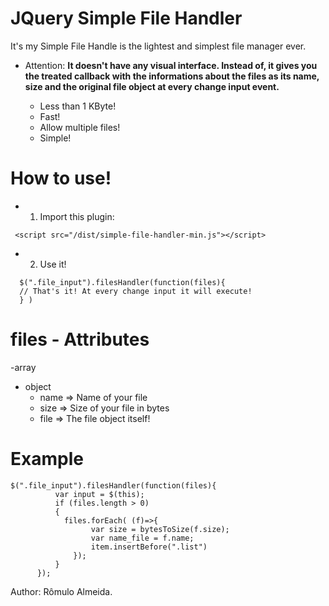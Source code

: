 # JQuery Simple File Handler
It's my Simple File Handle is the lightest and simplest file manager ever.

* Attention: **It doesn't have any visual interface. Instead of, it gives you the treated callback with the informations about the files as its name, size and the original file object at every change input event.**

  - Less than 1 KByte!
  - Fast!
  - Allow multiple files!
  - Simple!

# How to use!

  - 1) Import this plugin:
   ```
    <script src="/dist/simple-file-handler-min.js"></script>
   ```
  - 2) Use it!
```
  $(".file_input").filesHandler(function(files){
  // That's it! At every change input it will execute!
  } )
```

# files - Attributes

-array
 - object
   -  name => Name of your file
   -  size => Size of your file in bytes
   -  file => The file object itself!


 # Example
  ```
  $(".file_input").filesHandler(function(files){
            var input = $(this);
            if (files.length > 0)
            {
              files.forEach( (f)=>{
                    var size = bytesToSize(f.size);
                    var name_file = f.name;
                    item.insertBefore(".list")
                });
            }
        });
  ```

Author: Rômulo Almeida.
